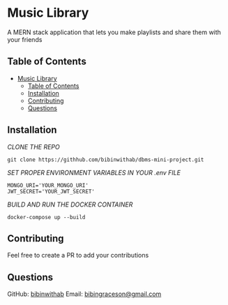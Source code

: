 
# Music Library

A MERN stack application that lets you make playlists and share them with your friends

## Table of Contents
- [Music Library](#music-library)
  - [Table of Contents](#table-of-contents)
  - [Installation](#installation)
  - [Contributing](#contributing)
  - [Questions](#questions)

## Installation

*CLONE THE REPO*
```
git clone https://githhub.com/bibinwithab/dbms-mini-project.git
```

*SET PROPER ENVIRONMENT VARIABLES IN YOUR .env FILE*
  ```
  MONGO_URI='YOUR_MONGO_URI'
  JWT_SECRET='YOUR_JWT_SECRET'
  ```

*BUILD AND RUN THE DOCKER CONTAINER*
```
docker-compose up --build
```

## Contributing
Feel free to create a PR to add your contributions

## Questions
GitHub: [bibinwithab](https://github.com/bibinwithab)
Email: [bibingraceson@gmail.com](mailto:bibingraceson@gmail.com)
